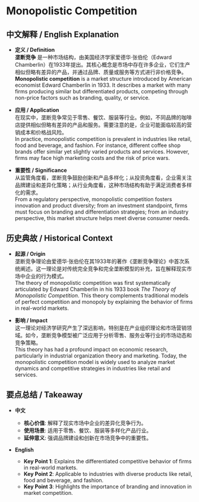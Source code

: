 # Monopolistic Competition

## 中文解释 / English Explanation

* **定义 / Definition**  
  **垄断竞争** 是一种市场结构，由美国经济学家爱德华·张伯伦（Edward Chamberlin）在1933年提出。其核心概念是市场中存在许多企业，它们生产相似但略有差异的产品，并通过品牌、质量或服务等方式进行非价格竞争。  
  **Monopolistic competition** is a market structure introduced by American economist Edward Chamberlin in 1933. It describes a market with many firms producing similar but differentiated products, competing through non-price factors such as branding, quality, or service.

* **应用 / Application**  
  在现实中，垄断竞争常见于零售、餐饮、服装等行业。例如，不同品牌的咖啡店提供相似但略有差异的产品和服务。需要注意的是，企业可能面临较高的营销成本和价格战风险。  
  In practice, monopolistic competition is prevalent in industries like retail, food and beverage, and fashion. For instance, different coffee shop brands offer similar yet slightly varied products and services. However, firms may face high marketing costs and the risk of price wars.

* **重要性 / Significance**  
  从监管角度看，垄断竞争鼓励创新和产品多样化；从投资角度看，企业需关注品牌建设和差异化策略；从行业角度看，这种市场结构有助于满足消费者多样化的需求。  
  From a regulatory perspective, monopolistic competition fosters innovation and product diversity; from an investment standpoint, firms must focus on branding and differentiation strategies; from an industry perspective, this market structure helps meet diverse consumer needs.

## 历史典故 / Historical Context

* **起源 / Origin**  
  垄断竞争理论由爱德华·张伯伦在其1933年的著作《垄断竞争理论》中首次系统阐述。这一理论是对传统完全竞争和完全垄断模型的补充，旨在解释现实市场中企业的行为模式。  
  The theory of monopolistic competition was first systematically articulated by Edward Chamberlin in his 1933 book *The Theory of Monopolistic Competition*. This theory complements traditional models of perfect competition and monopoly by explaining the behavior of firms in real-world markets.

* **影响 / Impact**  
  这一理论对经济学研究产生了深远影响，特别是在产业组织理论和市场营销领域。如今，垄断竞争模型被广泛应用于分析零售、服务业等行业的市场动态和竞争策略。  
  This theory has had a profound impact on economic research, particularly in industrial organization theory and marketing. Today, the monopolistic competition model is widely used to analyze market dynamics and competitive strategies in industries like retail and services.

## 要点总结 / Takeaway

* **中文**  
  - **核心价值**: 解释了现实市场中企业的差异化竞争行为。  
  - **使用场景**: 适用于零售、餐饮、服装等多样化产品行业。  
  - **延伸意义**: 强调品牌建设和创新在市场竞争中的重要性。

* **English**  
  - **Key Point 1**: Explains the differentiated competitive behavior of firms in real-world markets.  
  - **Key Point 2**: Applicable to industries with diverse products like retail, food and beverage, and fashion.  
  - **Key Point 3**: Highlights the importance of branding and innovation in market competition.